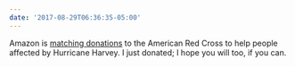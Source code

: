 ```yaml
---
date: '2017-08-29T06:36:35-05:00'
---
```

Amazon is [matching donations](https://www.amazon.com/l/16927356011) to the American Red Cross to help people affected by Hurricane Harvey. I just donated; I hope you will too, if you can.
